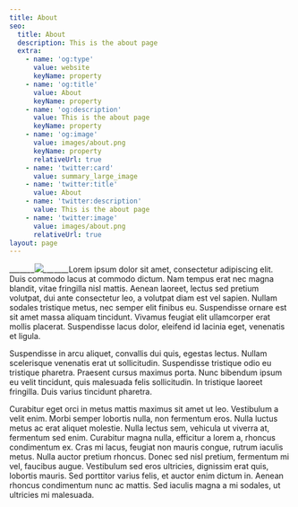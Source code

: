```yaml
---
title: About
seo:
  title: About
  description: This is the about page
  extra:
    - name: 'og:type'
      value: website
      keyName: property
    - name: 'og:title'
      value: About
      keyName: property
    - name: 'og:description'
      value: This is the about page
      keyName: property
    - name: 'og:image'
      value: images/about.png
      keyName: property
      relativeUrl: true
    - name: 'twitter:card'
      value: summary_large_image
    - name: 'twitter:title'
      value: About
    - name: 'twitter:description'
      value: This is the about page
    - name: 'twitter:image'
      value: images/about.png
      relativeUrl: true
layout: page
---
```

\_*\__\__\__\_*\_![](/images/photo.png)*\_*\__\__\__\__Lorem ipsum dolor sit amet, consectetur adipiscing elit. Duis commodo lacus at commodo dictum. Nam tempus erat nec magna blandit, vitae fringilla nisl mattis. Aenean laoreet, lectus sed pretium volutpat, dui ante consectetur leo, a volutpat diam est vel sapien. Nullam sodales tristique metus, nec semper elit finibus eu. Suspendisse ornare est sit amet massa aliquam tincidunt. Vivamus feugiat elit ullamcorper erat mollis placerat. Suspendisse lacus dolor, eleifend id lacinia eget, venenatis et ligula.

Suspendisse in arcu aliquet, convallis dui quis, egestas lectus. Nullam scelerisque venenatis erat ut sollicitudin. Suspendisse tristique odio eu tristique pharetra. Praesent cursus maximus porta. Nunc bibendum ipsum eu velit tincidunt, quis malesuada felis sollicitudin. In tristique laoreet fringilla. Duis varius tincidunt pharetra.

Curabitur eget orci in metus mattis maximus sit amet ut leo. Vestibulum a velit enim. Morbi semper lobortis nulla, non fermentum eros. Nulla luctus metus ac erat aliquet molestie. Nulla lectus sem, vehicula ut viverra at, fermentum sed enim. Curabitur magna nulla, efficitur a lorem a, rhoncus condimentum ex. Cras mi lacus, feugiat non mauris congue, rutrum iaculis metus. Nulla auctor pretium rhoncus. Donec sed nisl pretium, fermentum mi vel, faucibus augue. Vestibulum sed eros ultricies, dignissim erat quis, lobortis mauris. Sed porttitor varius felis, et auctor enim dictum in. Aenean rhoncus condimentum nunc ac mattis. Sed iaculis magna a mi sodales, ut ultricies mi malesuada.
